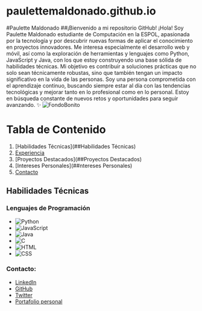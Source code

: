 # paulettemaldonado.github.io

#Paulette Maldonado
##¡Bienvenido a mi repositorio GitHub!
¡Hola! Soy Paulette Maldonado estudiante de Computación en la ESPOL, apasionada por la tecnología y por descubrir nuevas formas de aplicar el conocimiento en proyectos innovadores. Me interesa especialmente el desarrollo web y móvil, así como la exploración de herramientas y lenguajes como Python, JavaScript y Java, con los que estoy construyendo una base sólida de habilidades técnicas.
Mi objetivo es contribuir a soluciones prácticas que no solo sean técnicamente robustas, sino que también tengan un impacto significativo en la vida de las personas. Soy una persona comprometida con el aprendizaje continuo, buscando siempre estar al día con las tendencias tecnológicas y mejorar tanto en lo profesional como en lo personal. Estoy en búsqueda constante de nuevos retos y oportunidades para seguir avanzando. :sparkles:
![FondoBonito](https://media0.giphy.com/media/v1.Y2lkPTc5MGI3NjExazRtN3k0b29vY3RlcGh2MWFzMWtsc2M3Y2dpazltNnQ3NTE2am01ZiZlcD12MV9pbnRlcm5hbF9naWZfYnlfaWQmY3Q9Zw/Basrh159dGwKY/giphy.webp)

# Tabla de Contenido  
1.	[Habilidades Técnicas](##Habilidades Técnicas) 
2.	[Experiencia](##Experiencia)  
3.	[Proyectos Destacados](##Proyectos Destacados) 
4.	[Intereses Personales](##ntereses Personales) 
5.	[Contacto](##Contactame)
## Habilidades Técnicas 
### Lenguajes de Programación 
- ![Python]( https://i.pinimg.com/736x/ed/66/63/ed666327dd3ce274d94f2b3547155891.jpg) 
- ![JavaScript]( https://i.pinimg.com/736x/0e/4f/dc/0e4fdce8ac22e09688c580e5bc4dcd7d.jpg) 
- ![Java]( https://i.pinimg.com/736x/86/ad/01/86ad01aac334ed269e9d33dab95a2217.jpg) 
- ![C](https://i.pinimg.com/736x/6e/46/e7/6e46e7dbe2bb73dacc055e5dbd85c3ad.jpg) 
- ![HTML]( https://i.pinimg.com/736x/ca/e1/b4/cae1b4f6b223fe5a7bb712b680cffa67.jpg) 
- ![CSS]( https://i.pinimg.com/736x/62/1f/21/621f21fa891b48023ff7c4dff12c7aa0.jpg)



### Contacto: 
- [LinkedIn](https://www.linkedin.com/in/tu-usuario) 
- [GitHub](https://github.com/tu-usuario) 
- [Twitter](https://twitter.com/tu-usuario) 
- [Portafolio personal](https://www.tuportafolio.com)
